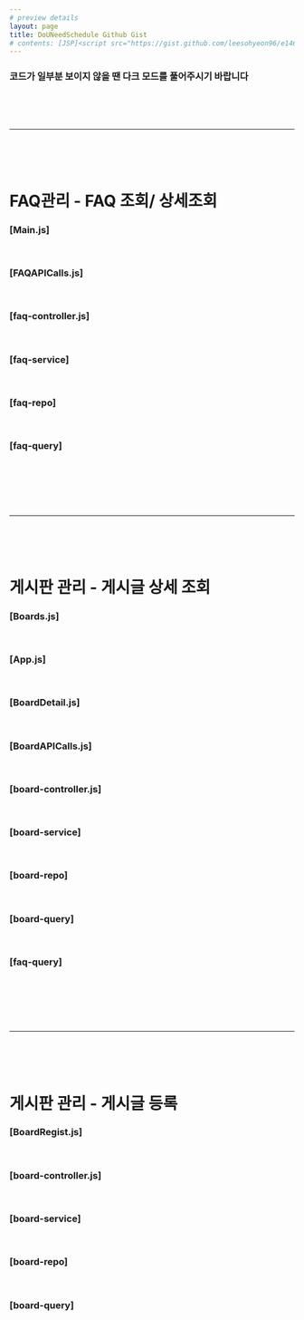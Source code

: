 ```yaml
---
# preview details
layout: page 
title: DoUNeedSchedule Github Gist
# contents: [JSP]<script src="https://gist.github.com/leesohyeon96/e146794f17d53f544a2738c1259824de.js"></script> <br/> [Controller]<script src="https://gist.github.com/leesohyeon96/fbbd8defccd8ff27710502454972ea74.js"></script> <br/> [Service]<script src="https://gist.github.com/leesohyeon96/d2043d067fd4e16eb4960edcc86cb3f3.js"></script><br/> [Mapper]<script src="https://gist.github.com/leesohyeon96/7856326263d5235e19a57f5c3b17a26c.js"></script>
---
```


<h3> 코드가 일부분 보이지 않을 땐 다크 모드를 풀어주시기 바랍니다 </h3> 

<br/><br/><br/>

***

<br/><br/><br/>

<h1> FAQ관리 - FAQ 조회/ 상세조회 </h1>

<h3>[Main.js]</h3>
<script src="https://gist.github.com/leesohyeon96/f96042eede14c20c76d365d7bcce7381.js"></script>  
<br/>

<h3>[FAQAPICalls.js]</h3>
<script src="https://gist.github.com/leesohyeon96/3d6c1bfedf744179d1e050c0aa263f43.js"></script>    
<br/>

<h3>[faq-controller.js]</h3>
<script src="https://gist.github.com/leesohyeon96/b640b7f5e28d406e4c461d4ab63d69b8.js"></script>
<br/>

<h3>[faq-service]</h3>
<script src="https://gist.github.com/leesohyeon96/06bea4e807ca36d0e9195bfb7336821b.js"></script>
<br/>

<h3>[faq-repo]</h3>
<script src="https://gist.github.com/leesohyeon96/5deb0eb0780f8ede4ae400be7a1a23c6.js"></script>
<br/>

<h3>[faq-query]</h3>
<script src="https://gist.github.com/leesohyeon96/201f7ecfbc23522ba2126ed4e276e5c0.js"></script>
<br/>

<br/><br/><br/>

***

<br/><br/><br/>

<h1> 게시판 관리 - 게시글 상세 조회 </h1>

<h3>[Boards.js]</h3>
<script src="https://gist.github.com/leesohyeon96/c3a28d8bbcc382f92083ea210e732913.js"></script>
<br/>

<h3>[App.js]</h3>
<script src="https://gist.github.com/leesohyeon96/e673b5b111f2e565caf090a4d6c9171b.js"></script>   
<br/>

<h3>[BoardDetail.js]</h3>
<script src="https://gist.github.com/leesohyeon96/e00fe51cbd02c14be624fb13af6c461e.js"></script>
<br/>

<h3>[BoardAPICalls.js]</h3>
<script src="https://gist.github.com/leesohyeon96/d50797ebc33aba3107027fa30f371614.js"></script>
<br/>

<h3>[board-controller.js]</h3>
<script src="https://gist.github.com/leesohyeon96/0a163c179c56cfda34d81c0410182b88.js"></script>
<br/>

<h3>[board-service]</h3>
<script src="https://gist.github.com/leesohyeon96/0ea076161423795527921097e8230576.js"></script>
<br/>

<h3>[board-repo]</h3>
<script src="https://gist.github.com/leesohyeon96/b4a6f02b7ed1e8fac6d4e47c3e1db13a.js"></script>
<br/>

<h3>[board-query]</h3>
<script src="https://gist.github.com/leesohyeon96/886c097c55962887efd68cc7bfa393a5.js"></script>
<br/>

<h3>[faq-query]</h3>
<script src="https://gist.github.com/leesohyeon96/201f7ecfbc23522ba2126ed4e276e5c0.js"></script>
<br/>


<br/><br/><br/>

***

<br/><br/><br/>

<h1> 게시판 관리 - 게시글 등록 </h1>

<h3>[BoardRegist.js]</h3>
<script src="https://gist.github.com/leesohyeon96/51e04f47706f963bcd44883d50ec9a8f.js"></script>
<br/>

<h3>[board-controller.js]</h3>
<script src="https://gist.github.com/leesohyeon96/d4862b1ae52bcc345b7041ba356dd7e6.js"></script>   
<br/>

<h3>[board-service]</h3>
<script src="https://gist.github.com/leesohyeon96/2387a7218b8512a31008785c1ff224d7.js"></script>
<br/>

<h3>[board-repo]</h3>
<script src="https://gist.github.com/leesohyeon96/a98d5c0c8f3bbf4b05faaf62172bd7d0.js"></script>
<br/>

<h3>[board-query]</h3>
<script src="https://gist.github.com/leesohyeon96/d16f43df0af75152a25e62de72f244a2.js"></script>
<br/>